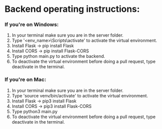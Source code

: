 # Backend operating instructions:
### If you're on Windows:
1. In your terminal make sure you are in the server folder.
1. Type '<env_name>\Scripts\activate' to activate the virtual environment.
1. Install Flask -> pip install Flask
1. Install CORS -> pip install Flask-CORS
1. Type python main.py to activate the backend.
1. To deactivate the virtual environment before doing a pull request, type deactivate in the terminal.

### If you're on Mac:
1. In your terminal make sure you are in the server folder.
1. Type 'source venv/bin/activate' to activate the virtual environment.
1. Install Flask -> pip3 install Flask
1. Install CORS -> pip3 install Flask-CORS
1. Type python3 main.py
1. To deactivate the virtual environment before doing a pull request, type deactivate in the terminal.